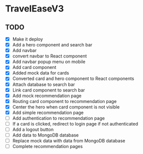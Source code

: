 # TravelEaseV3

## TODO

- [x] Make it deploy
- [x] Add a hero component and search bar
- [x] Add navbar
- [x] convert navbar to React component
- [x] Add navbar popup menu on mobile
- [x] Add card component
- [x] Added mock data for cards
- [x] Converted card and hero component to React components
- [x] Attach database to search bar
- [x] Link card component to search bar
- [x] Add mock recommendation page
- [x] Routing card component to recommendation page
- [x] Center the hero when card component is not visible
- [x] Add simple recommendation page
- [ ] Add authentication to recommendation page
- [ ] If a card is clicked, redirect to login page if not authenticated
- [ ] Add a logout button
- [ ] Add data to MongoDB database
- [ ] Replace mock data with data from MongoDB database
- [ ] Complete recommendation pages
